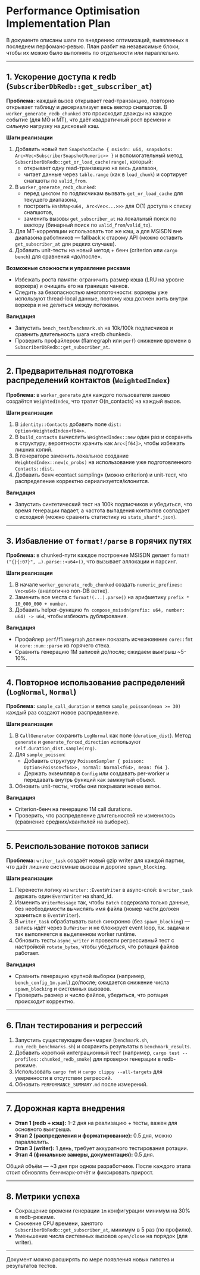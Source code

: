 # Performance Optimisation Implementation Plan

В документе описаны шаги по внедрению оптимизаций, выявленных в последнем перфоманс‑ревью. План разбит на независимые блоки, чтобы их можно было выполнять по отдельности или параллельно.

---

## 1. Ускорение доступа к redb (`SubscriberDbRedb::get_subscriber_at`)

**Проблема:** каждый вызов открывает read-транзакцию, повторно открывает таблицу и десериализует весь вектор снапшотов. В `worker_generate_redb_chunked` это происходит дважды на каждое событие (для MO и MT), что даёт квадратичный рост времени и сильную нагрузку на дисковый кэш.

**Шаги реализации**

1. Добавить новый тип `SnapshotCache { msisdn: u64, snapshots: Arc<Vec<SubscriberSnapshotNumeric>> }` и вспомогательный метод `SubscriberDbRedb::get_or_load_cache(range)`, который:
   - открывает одну read-транзакцию на весь диапазон,
   - читает данные через `table.range` (как в `load_chunk`) и сортирует снапшоты по `valid_from`.
2. В `worker_generate_redb_chunked`:
   - перед циклом по подписчикам вызвать `get_or_load_cache` для текущего диапазона,
   - построить `HashMap<u64, Arc<Vec<...>>>` для O(1) доступа к списку снапшотов,
   - заменить вызовы `get_subscriber_at` на локальный поиск по вектору (бинарный поиск по `valid_from`/`valid_to`).
3. Для MT-корреляции использовать тот же кэш, а для MSISDN вне диапазона работников — fallback к старому API (можно оставить `get_subscriber_at` для редких случаев).
4. Добавить unit-тесты на новый метод + бенч (criterion или `cargo bench`) для сравнения «до/после».

**Возможные сложности и управление рисками**

- Избежать роста памяти: ограничить размер кэша (LRU на уровне воркера) и очищать его на границах чанков.
- Следить за безопасностью многопоточности: воркеры уже используют thread-local данные, поэтому кэш должен жить внутри воркера и не делиться между потоками.

**Валидация**

- Запустить `bench_test`/`benchmark.sh` на 10k/100k подписчиков и сравнить длительность шага «redb chunked».
- Проверить профайлером (flamegraph или `perf`) снижение времени в `SubscriberDbRedb::get_subscriber_at`.

---

## 2. Предварительная подготовка распределений контактов (`WeightedIndex`)

**Проблема:** в `worker_generate` для каждого пользователя заново создаётся `WeightedIndex`, что тратит O(n_contacts) на каждый вызов.

**Шаги реализации**

1. В `identity::Contacts` добавить поле `dist: Option<WeightedIndex<f64>>`.
2. В `build_contacts` вычислить `WeightedIndex::new` один раз и сохранить в структуру; вероятности хранить как `Arc<[f64]>`, чтобы избежать лишних копий.
3. В генераторе заменить локальное создание `WeightedIndex::new(c_probs)` на использование уже подготовленного `Contacts::dist`.
4. Добавить бенч «contact sampling» (можно criterion) и unit-тест, что распределение корректно сериализуется/клонится.

**Валидация**

- Запустить синтетический тест на 100k подписчиков и убедиться, что время генерации падает, а частота выпадения контактов совпадает с исходной (можно сравнить статистику из `stats_shard*.json`).

---

## 3. Избавление от `format!/parse` в горячих путях

**Проблема:** в chunked-пути каждое построение MSISDN делает `format!("{}{:07}", …).parse::<u64>()`, что вызывает аллокации и парсинг.

**Шаги реализации**

1. В начале `worker_generate_redb_chunked` создать `numeric_prefixes: Vec<u64>` (аналогично non-DB ветке).
2. Заменить все места с `format!(...).parse()` на арифметику `prefix * 10_000_000 + number`.
3. Добавить helper-функцию `fn compose_msisdn(prefix: u64, number: u64) -> u64`, чтобы избежать дублирования.

**Валидация**

- Профайлер `perf`/`flamegraph` должен показать исчезновение `core::fmt` и `core::num::parse` из горячего стека.
- Сравнить генерацию 1M записей до/после; ожидаем выигрыш ~5-10%.

---

## 4. Повторное использование распределений (`LogNormal`, `Normal`)

**Проблема:** `sample_call_duration` и ветка `sample_poisson(mean >= 30)` каждый раз создают новое распределение.

**Шаги реализации**

1. В `CallGenerator` сохранить `LogNormal` как поле (`duration_dist`). Метод `generate` и `generate_forced_direction` используют `self.duration_dist.sample(rng)`.
2. Для `sample_poisson`:
   - Добавить структуру `PoissonSampler { poisson: Option<Poisson<f64>>, normal: Normal<f64>, mean: f64 }`.
   - Держать экземпляр в `Config` или создавать per-worker и передавать внутрь функций как замкнутый объект.
3. Обновить unit-тесты, чтобы они покрывали новые ветки.

**Валидация**

- Criterion-бенч на генерацию 1M call durations.
- Проверить, что распределение длительностей не изменилось (сравнение средних/квантилей на выборке).

---

## 5. Реиспользование потоков записи

**Проблема:** `writer_task` создаёт новый gzip writer для каждой партии, что даёт лишние системные вызовы и дорогие `spawn_blocking`.

**Шаги реализации**

1. Перенести логику из `writer::EventWriter` в async-слой: в `writer_task` держать один `EventWriter` на shard_id.
2. Изменить `WriterMessage` так, чтобы `Batch` содержала только данные, без необходимости вычислять имя файла (номер части должен храниться в `EventWriter`).
3. В `writer_task` обрабатывать `Batch` синхронно (без `spawn_blocking`) — запись идёт через `BufWriter` и не блокирует event loop, т.к. задача и так выполняется в выделенном worker runtime.
4. Обновить тесты `async_writer` и провести регрессивный тест с настройкой `rotate_bytes`, чтобы убедиться, что ротация файлов работает.

**Валидация**

- Сравнить генерацию крупной выборки (например, `bench_config_1m.yaml`) до/после; ожидается снижение числа `spawn_blocking` и системных вызовов.
- Проверить размер и число файлов, убедиться, что ротация происходит корректно.

---

## 6. План тестирования и регрессий

1. Запустить существующие бенчмарки (`benchmark.sh`, `run_redb_benchmarks.sh`) и сохранить результаты в `benchmark_results`.
2. Добавить короткий интеграционный тест (например, `cargo test -- profiles::chunked_redb_smoke`) для проверки генерации в redb-режиме.
3. Использовать `cargo fmt` и `cargo clippy --all-targets` для уверенности в отсутствии регрессий.
4. Обновить `PERFORMANCE_SUMMARY.md` после измерений.

---

## 7. Дорожная карта внедрения

- **Этап 1 (redb + кэш):** 1–2 дня на реализацию + тесты, важен для основного выигрыша.
- **Этап 2 (распределения и форматирование):** 0.5 дня, можно параллелить.
- **Этап 3 (writer):** 1 день, требует аккуратного тестирования ротации.
- **Этап 4 (финальные замеры, документация):** 0.5 дня.

Общий объём — ~3 дня при одном разработчике. После каждого этапа стоит обновлять бенчмарк‑отчёт и фиксировать прирост.

---

## 8. Метрики успеха

- Сокращение времени генерации `1m` конфигурации минимум на 30% в redb-режиме.
- Снижение CPU времени, занятого `SubscriberDbRedb::get_subscriber_at`, минимум в 5 раз (по профилю).
- Уменьшение числа системных вызовов `open/close` на порядок (для writer).

---

Документ можно расширять по мере появления новых гипотез и результатов тестов.
